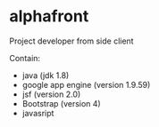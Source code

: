 # alphafront

Project developer from side client

Contain:
 - java (jdk 1.8)
 - google app engine (version 1.9.59)
 - jsf (version 2.0)
 - Bootstrap (version 4)
 - javasript